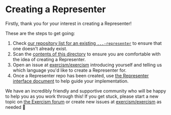# Creating a Representer

Firstly, thank you for your interest in creating a Representer!

These are the steps to get going:

1. Check [our repository list for an existing `...-representer`](https://github.com/exercism?q=-representer) to ensure that one doesn't already exist.
2. Scan the [contents of this directory](/docs/building/tooling/representers) to ensure you are comfortable with the idea of creating a Representer.
3. Open an issue at [exercism/exercism][exercism-repo] introducing yourself and telling us which language you'd like to create a Representer for.
4. Once a Representer repo has been created, use [the Representer interface document](/docs/building/tooling/representers/interface) to help guide your implementation.

We have an incredibly friendly and supportive community who will be happy to help you as you work through this! If you get stuck, please start a new topic on [the Exercism forum][building-exercism] or create new issues at [exercism/exercism][exercism-repo] as needed 🙂

[building-exercism]: https://forum.exercism.org/c/exercism/building-exercism/125
[exercism-repo]: https://github.com/exercism/exercism
